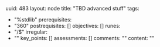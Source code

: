 uuid: 483
layout: node
title: "TBD advanced stuff"
tags:
 - "%stdlib"
prerequisites:
  - "360"
postrequisites: []
objectives: []
runes:
  - "/$"
irregular:
  - ""
key_points: []
assessments: []
comments: ""
content: ""
